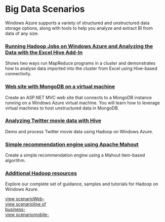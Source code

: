 <properties linkid="develop-net" urlDisplayName="Big Data" pageTitle="Big Data - Windows Azure .NET Scenarios" metaKeywords="Azure ideas for big data, Azure scenario" metaDescription="Find big data scenarios for Windows Azure." metaCanonical="" disqusComments="0" umbracoNaviHide="0" />


<h1>Big Data Scenarios</h1>
<p>Windows Azure supports a variety of structured and unstructured data storage options, along with tools to help you analyze and extract BI from data of any size.</p>

<div class="dev-articles">
<div class="article red">
<h3><a href="/en-us/develop/net/tutorials/hadoop-marketplace/">Running Hadoop Jobs on Windows Azure and Analyzing the Data with the Excel Hive Add-In</a></h3>
<p>Shows two ways run MapReduce programs in a cluster and demonstrates how to analyse data imported into the cluster from Excel using Hive-based connectivity.</p>
</div>
<div class="article blue">
<h3><a href="../../tutorials/website-with-mongodb-vm/">Web site with MongoDB on a virtual machine</a></h3>
<p>Create an ASP.NET MVC web site that connects to a MongoDB instance running on a Windows Azure virtual machine. You will learn how to leverage virtual machines to host unstructured data in MongoDB.</p>
</div>
<div class="article green">
<h3><a href="../../tutorials/hadoop-social-web-data/">Analyzing Twitter movie data with Hive</a></h3>
<p>Demo and process Twitter movie data using Hadoop on Windows Azure.</p>
</div>
<div class="article red">
<h3><a href="/en-us/develop/net/tutorials/hadoop-recommendation-engine/">Simple recommendation engine using Apache Mahout</a></h3>
<p>Create a simple recommendation engine using a Mahout item-based algorithm.</p>
</div>
<div class="article blue">
<h3><a href="../../how-to-guides/hadoop/">Additional Hadoop resources</a></h3>
<p>Explore our complete set of guidance, samples and tutorials for Hadoop on Windows Azure.</p>
</div>
</div>

<div class="content-blocks">
<div class="col"><a href="../web-development/" class="web-box"><span class="purple-arrow">view&nbsp;scenario</span><span>Web</span><span class="icon7">-</span></a></div>
<div class="col"><a href="../line-of-business/" class="line-of-business-box"><span class="pink-arrow">view&nbsp;scenario</span><span>line of<br />business</span><span class="icon5">-</span></a></div>
<div class="col"><a href="../mobile/" class="mobile-box"><span class="green-arrow">view&nbsp;scenario</span><span>mobile</span><span class="icon6">-</span></a></div>
</div>